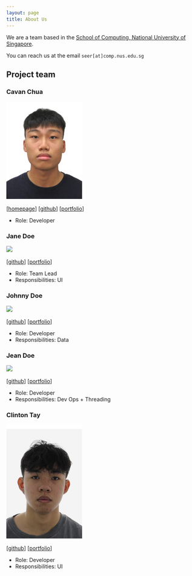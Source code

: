 ```yaml
---
layout: page
title: About Us
---
```


We are a team based in the [School of Computing, National University of Singapore](https://www.comp.nus.edu.sg).

You can reach us at the email `seer[at]comp.nus.edu.sg`

## Project team

### Cavan Chua

<img src="images/cavannn.png" width="200px">

[[homepage](http://www.comp.nus.edu.sg/~damithch)]
[[github](https://github.com/cavannn)]
[[portfolio](team/cavannn.md)]


* Role: Developer

### Jane Doe

<img src="images/johndoe.png" width="200px">

[[github](http://github.com/johndoe)]
[[portfolio](team/johndoe.md)]

- Role: Team Lead
- Responsibilities: UI

### Johnny Doe

<img src="images/johndoe.png" width="200px">

[[github](http://github.com/johndoe)] [[portfolio](team/johndoe.md)]

- Role: Developer
- Responsibilities: Data

### Jean Doe

<img src="images/johndoe.png" width="200px">

[[github](http://github.com/johndoe)]
[[portfolio](team/johndoe.md)]

- Role: Developer
- Responsibilities: Dev Ops + Threading

### Clinton Tay

<img src="images/ctrf03.png" width="200px">

[[github](http://github.com/ctrf03)]
[[portfolio](team/johndoe.md)]

- Role: Developer
- Responsibilities: UI
